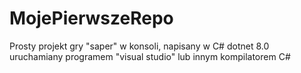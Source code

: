 # MojePierwszeRepo
Prosty projekt gry "saper" w konsoli, napisany w C# dotnet 8.0
uruchamiany programem "visual studio" lub innym kompilatorem C#